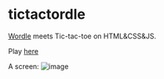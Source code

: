# tictactordle

[Wordle](https://www.nytimes.com/games/wordle/index.html) meets Tic-tac-toe on HTML&CSS&JS.

Play [here](http://tictactordle.xyz/)

A screen:
![image](https://user-images.githubusercontent.com/38404652/167465660-f3c88528-0e76-45d1-b37e-053f43d33fe6.png)

